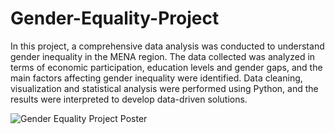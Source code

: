 # Gender-Equality-Project
 In this project, a comprehensive data analysis was conducted to understand gender inequality in the MENA region. The data collected was analyzed in terms of economic participation, education levels and gender gaps, and the main factors affecting gender inequality were identified. Data cleaning, visualization and statistical analysis were performed using Python, and the results were interpreted to develop data-driven solutions.  

![Gender Equality Project Poster](https://github.com/suedakkus/Gender-Equality-Project/blob/main/Gender_Equality_Project/poster.jpg)
